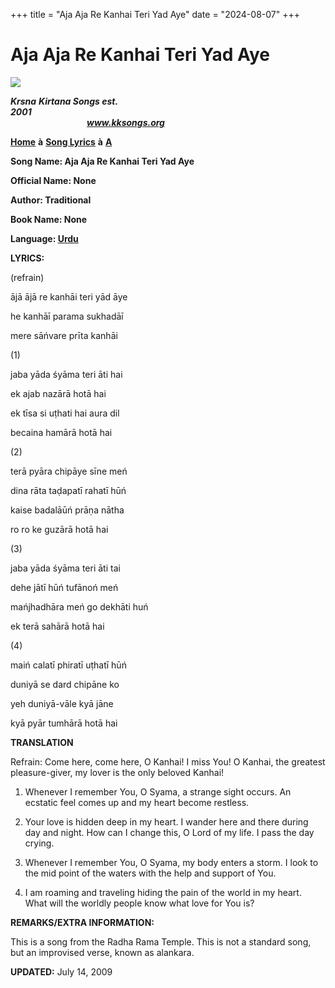 +++
title = "Aja Aja Re Kanhai Teri Yad Aye"
date = "2024-08-07"
+++

# Aja Aja Re Kanhai Teri Yad Aye
**[![](http://kksongs.org/image_files/image002.jpg)](http://kksongs.org/)**

**_Krsna_** **_Kirtana Songs est. 2001_**                                                                                                                                                      **_www.kksongs.org_**

**[Home](http://kksongs.org/)** **à** **[Song Lyrics](http://kksongs.org/lyrics.html)** **à** **[A](http://kksongs.org/songs/song_a.html)**

**Song Name: Aja Aja Re Kanhai Teri Yad Aye**

**Official Name: None**

**Author: Traditional**

**Book Name: None**

**Language: [Urdu](http://kksongs.org/language/list/urdu.html)**

**LYRICS:**

(refrain)

ājā ājā re kanhāi teri yād āye

he kanhāī parama sukhadāī

mere sāńvare prīta kanhāi

(1)

jaba yāda śyāma teri āti hai

ek ajab nazārā hotā hai

ek tīsa si uṭhati hai aura dil

becaina hamārā hotā hai

(2)

terā pyāra chipāye sīne meń

dina rāta taḍapatī rahatī hūń

kaise badalāūń prāṇa nātha

ro ro ke guzārā hotā hai

(3)

jaba yāda śyāma teri āti tai

dehe jātī hūń tufānoń meń

mańjhadhāra meń go dekhāti huń

ek terā sahārā hotā hai

(4)

maiń calatī phiratī uṭhatī hūń

duniyā se dard chipāne ko

yeh duniyā-vāle kyā jāne

kyā pyār tumhārā hotā hai

**TRANSLATION**

Refrain: Come here, come here, O Kanhai! I miss You! O Kanhai, the greatest pleasure-giver, my lover is the only beloved Kanhai!

1) Whenever I remember You, O Syama, a strange sight occurs. An ecstatic feel comes up and my heart become restless.

2) Your love is hidden deep in my heart. I wander here and there during day and night. How can I change this, O Lord of my life. I pass the day crying.

3) Whenever I remember You, O Syama, my body enters a storm. I look to the mid point of the waters with the help and support of You.

4) I am roaming and traveling hiding the pain of the world in my heart. What will the worldly people know what love for You is?

**REMARKS/EXTRA INFORMATION:**

This is a song from the Radha Rama Temple. This is not a standard song, but an improvised verse, known as alankara.

**UPDATED:** July 14, 2009